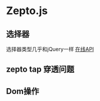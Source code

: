 # Zepto.js
## 选择器
选择器类型几乎和jQuery一样
[在线API](http://www.css88.com/doc/zeptojs_api/#core)

## zepto tap 穿透问题

## Dom操作
